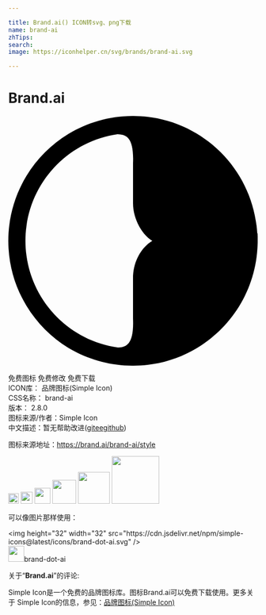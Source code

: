 ```yaml
---

title: Brand.ai() ICON转svg、png下载
name: brand-ai
zhTips: 
search: 
image: https://iconhelper.cn/svg/brands/brand-ai.svg

---
```


# Brand.ai  <small style="font-size: 60%;font-weight: 100"></small>

<div id="svg" class="svg-wrap">
<svg role="img" viewBox="0 0 24 24" xmlns="http://www.w3.org/2000/svg"><title>Brand.ai icon</title><path d="M23.958 11.26C23.58 5.004 18.404.045 12.062.006h-.142C9.68.022 7.584.646 5.795 1.73c-1.652.998-3.043 2.384-4.048 4.033C.76 7.378.15 9.25.023 11.253.008 11.5 0 11.747 0 12c0 .25.01.5.025.746.123 2.003.734 3.873 1.723 5.49 1 1.648 2.384 3.03 4.024 4.033 1.798 1.074 3.897 1.705 6.13 1.72h.18c6.343-.043 11.498-4.99 11.89-11.24.014-.24.03-.496.03-.735s0-.495-.016-.734l-.027-.022zm-11.956 4.38v3.83c.096 2.34-.57 2.73-1.37 2.766-.034 0-.066.003-.1.004-4.556-.645-8.158-4.257-8.784-8.823-.066-.464-.1-.938-.1-1.42 0-.48.034-.953.1-1.418.625-4.56 4.218-8.17 8.77-8.82l.115.01c.8.043 1.465.43 1.37 2.764v3.828c-.01 1.573.895 3.072 1.857 3.64-.962.56-1.868 1.875-1.858 3.634z"/></svg>
</div>
<detail full-name='brand-ai'></detail>

<div class="detail-page">
<p>
<span><span class="badge-success badge">免费图标</span> <span class="badge-success badge">免费修改</span>  <span class="badge-success badge">免费下载</span> </span>
<br/>
<span>
ICON库：
<span class="badge-secondary badge">品牌图标(Simple Icon)</span> 
</span>
<br/>
<span>
CSS名称：
<span class="badge-secondary badge">brand-ai</span> 
</span>

<br/>
<span>
版本：
<span class="badge-secondary badge">2.8.0</span> 
</span>
<br/>
<span>图标来源/作者：<span class="badge-light badge">Simple Icon</span></span> 
<br/>
<span class="zh-detail">中文描述：暂无<span class="help-link"><span>帮助改进</span>(<a href="https://gitee.com/liuwave/icon-helper/edit/master/json/brands/brand-ai.json" target="_blank" rel="noopener noreferrer">gitee</a><a href="https://github.com/liuwave/icon-helper/edit/master/json/brands/brand-ai.json" target="_blank" rel="noopener noreferrer">github</a></span>)</span><br/>
</p>
</div><div class="description description alert alert-light"><p>图标来源地址：<a href="https://brand.ai/brand-ai/style" target="_blank" rel="noopener noreferrer">https://brand.ai/brand-ai/style</a></p></div>
<div class="alert alert-dark">
<img height="21" width="21" src="https://cdn.jsdelivr.net/npm/simple-icons@latest/icons/brand-dot-ai.svg" />
<img height="24" width="24" src="https://cdn.jsdelivr.net/npm/simple-icons@latest/icons/brand-dot-ai.svg" />
<img height="32" width="32" src="https://cdn.jsdelivr.net/npm/simple-icons@latest/icons/brand-dot-ai.svg" />
<img height="48" width="48" src="https://cdn.jsdelivr.net/npm/simple-icons@latest/icons/brand-dot-ai.svg" />
<img height="64" width="64" src="https://cdn.jsdelivr.net/npm/simple-icons@latest/icons/brand-dot-ai.svg" />
<img height="96" width="96" src="https://cdn.jsdelivr.net/npm/simple-icons@latest/icons/brand-dot-ai.svg" />

</div>
<div>
  <p>可以像图片那样使用：    
  </p>
  <div class="alert alert-primary" style="font-size: 14px">
    &lt;img height="32" width="32" src="https://cdn.jsdelivr.net/npm/simple-icons@latest/icons/brand-dot-ai.svg" /&gt;
    <copy-btn content='<img height="32" width="32" src="https://cdn.jsdelivr.net/npm/simple-icons@latest/icons/brand-dot-ai.svg" />'></copy-btn>
  </div>
  <div class="alert alert-secondary">
    <img height="32" width="32" src="https://cdn.jsdelivr.net/npm/simple-icons@latest/icons/brand-dot-ai.svg" />brand-dot-ai
    <copy-btn content="brand-dot-ai" btn-title="复制图标名称"></copy-btn>
  </div>
</div>
<div class="icon-detail__container">
<p>关于“<b>Brand.ai</b>”的评论:</p>
</div>
<Vssue title="关于“Brand.ai”的评论" />
<div><p>Simple Icon是一个免费的品牌图标库。图标Brand.ai可以免费下载使用。更多关于  Simple Icon的信息，参见：<a target="_blank" href="https://iconhelper.cn/brands.html">品牌图标(Simple Icon)</a>
</p></div>
